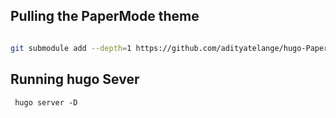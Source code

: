 ## Pulling the PaperMode theme 

```bash

git submodule add --depth=1 https://github.com/adityatelange/hugo-PaperMod.git themes/PaperMod

```

## Running hugo Sever 
```
 hugo server -D
```